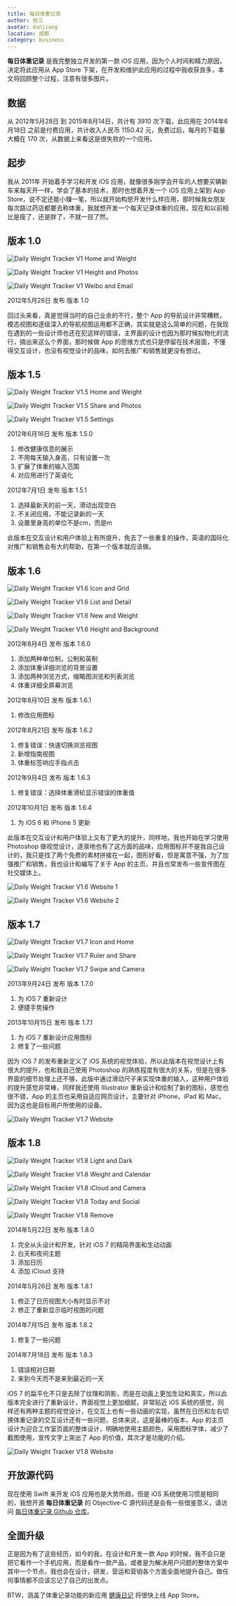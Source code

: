 ```yaml
---
title: 每日体重记录
author: 但江
avatar: danjiang
location: 成都 
category: business
---
```


**每日体重记录** 是我完整独立开发的第一款 iOS 应用，因为个人时间和精力原因，决定将此应用从 App Store 下架，在开发和维护此应用的过程中我收获良多，本文将回顾整个过程，注意有很多图片。

## 数据

从 2012年5月28日 到 2015年8月14日，共计有 3910 次下载，此应用在 2014年6月18日 之前是付费应用，共计收入人民币 1150.42 元，免费过后，每月的下载量大概在 170 次，从数据上来看这是很失败的一个应用。

## 起步

我从 2011年 开始着手学习和开发 iOS 应用，就像很多刚学会开车的人想要买辆新车来每天开一样，学会了基本的技术，那时也想着开发一个 iOS 应用上架到 App Store，说不定还能小赚一笔，所以就开始构思开发什么样应用，那时候我女朋友每次路过药店都要去称体重，我就想开发一个每天记录体重的应用，现在和以前相比是瘦了，还是胖了，不就一目了然。

## 版本 1.0

![Daily Weight Tracker V1 Home and Weight](/images/daily-weight-tracker-v1-home-and-weight.jpg)

![Daily Weight Tracker V1 Height and Photos](/images/daily-weight-tracker-v1-height-and-photos.jpg)

![Daily Weight Tracker V1 Weibo and Email](/images/daily-weight-tracker-v1-weibo-and-email.jpg)

2012年5月28日 发布 版本 1.0

回过头来看，真是觉得当时的自己业余的不行，整个 App 的导航设计非常糟糕，模态视图和逐级深入的导航视图运用都不正确，其实就是这么简单的问题，在我现在遇到的一些设计师也还在犯这样的错误，主界面的设计也因为那时候拟物化的流行，搞出来这么个界面，那时候做 App 的思维方式也只是停留在技术层面，不懂得交互设计，也没有视觉设计的品味，如何去推广和销售就更没有想过。

## 版本 1.5

![Daily Weight Tracker V1.5 Home and Weight](/images/daily-weight-tracker-v1.5-home-and-weight.jpg)

![Daily Weight Tracker V1.5 Share and Photos](/images/daily-weight-tracker-v1.5-share-and-photos.jpg)

![Daily Weight Tracker V1.5 Settings](/images/daily-weight-tracker-v1.5-settings.png)

2012年6月16日 发布 版本 1.5.0

1. 修改健康信息的展示
2. 不用每天输入身高，只有设置一次
3. 扩展了体重的输入范围
4. 对应用进行了英语化

2012年7月1日 发布 版本 1.5.1

1. 选择最新天的前一天，滑动出现空白
2. 不关闭应用，不能记录新的一天
3. 设置里身高的单位不是cm，而是m

此版本在交互设计和用户体验上有所提升，免去了一些重复的操作，英语的国际化对推广和销售会有大的帮助，在第一个版本就应该做。

## 版本 1.6

![Daily Weight Tracker V1.6 Icon and Grid](/images/daily-weight-tracker-v1.6-icon-and-grid.jpg)

![Daily Weight Tracker V1.6 List and Detail](/images/daily-weight-tracker-v1.6-list-and-detail.jpg)

![Daily Weight Tracker V1.6 New and Weight](/images/daily-weight-tracker-v1.6-new-and-weight.jpg)

![Daily Weight Tracker V1.6 Height and Background](/images/daily-weight-tracker-v1.6-height-and-background.jpg)

2012年8月4日 发布 版本 1.6.0

1. 添加两种单位制，公制和英制
2. 添加体重详细浏览的背景设置
3. 添加两种浏览方式，缩略图浏览和列表浏览
4. 体重详细全屏幕浏览

2012年8月10日 发布 版本 1.6.1

1. 修改应用图标

2012年8月21日 发布 版本 1.6.2

1. 修复错误：快速切换浏览视图
2. 新增指南视图
3. 体重标签响应手指点击

2012年9月4日 发布 版本 1.6.3

1. 修复错误：选择体重滑轮显示错误的体重值

2012年10月1日 发布 版本 1.6.4

1. 为 iOS 6 和 iPhone 5 更新

此版本在交互设计和用户体验上又有了更大的提升，同样地，我也开始在学习使用 Photoshop 做视觉设计，逐渐地也有了这方面的品味，应用图标并不是我自己设计的，我只是找了两个免费的素材拼接在一起，图形好看，但是寓意不强，为了加强推广和销售，我也设计和编写了关于 App 的主页，并且也常发布一些宣传图在社交媒体上。

![Daily Weight Tracker V1.6 Website 1](/images/daily-weight-tracker-v1.6-website1.png)

![Daily Weight Tracker V1.6 Website 2](/images/daily-weight-tracker-v1.6-website2.png)

## 版本 1.7

![Daily Weight Tracker V1.7 Icon and Home](/images/daily-weight-tracker-v1.7-icon-and-home.jpg)

![Daily Weight Tracker V1.7 Ruler and Share](/images/daily-weight-tracker-v1.7-ruler-and-share.jpg)

![Daily Weight Tracker V1.7 Swipe and Camera](/images/daily-weight-tracker-v1.7-swipe-and-camera.jpg)

2013年9月24日 发布 版本 1.7.0

1. 为 iOS 7 重新设计
2. 便捷手势操作

2013年10月15日 发布 版本 1.7.1

1. 为 iOS 7 重新设计应用图标
2. 修复了一些问题

因为 iOS 7 的发布重新定义了 iOS 系统的视觉体验，所以此版本在视觉设计上有很大的提升，也和我自己使用 Photoshop 的熟练程度有很大的关系，但是在很多界面的细节处理上还不够，此版中通过滑动尺子来实现体重的输入，这种用户体验的提升感觉非常棒，同样我还使用 Illustrator 重新设计和绘制了新的图标，感觉也很不错，App 的主页也采用自适应网页设计，主要针对 iPhone，iPad 和 Mac，因为这也是目标用户所使用的设备。

![Daily Weight Tracker V1.7 Website](/images/daily-weight-tracker-v1.7-website.png)

## 版本 1.8

![Daily Weight Tracker V1.8 Light and Dark](/images/daily-weight-tracker-v1.8-light-and-dark.jpg)

![Daily Weight Tracker V1.8 Weight and Calendar](/images/daily-weight-tracker-v1.8-weight-and-calendar.jpg)

![Daily Weight Tracker V1.8 iCloud and Camera](/images/daily-weight-tracker-v1.8-iCloud-and-camera.jpg)

![Daily Weight Tracker V1.8 Today and Social](/images/daily-weight-tracker-v1.8-today-and-social.jpg)

![Daily Weight Tracker V1.8 Remove](/images/daily-weight-tracker-v1.8-remove.jpg)

2014年5月22日 发布 版本 1.8.0

1. 完全从头设计和开发，针对 iOS 7 的精简界面和生动动画
2. 白天和夜间主题
3. 添加日历
4. 添加 iCloud 支持

2014年5月26日 发布 版本 1.8.1

1. 修正了日历视图大小有时显示不对
2. 修正了重新显示临时视图的问题

2014年7月15日 发布 版本 1.8.2

1. 修复了一些问题

2014年7月18日 发布 版本 1.8.3

1. 错误相对日期
2. 来到今天而不是来到最近的一天

iOS 7 的扁平化不只是去除了纹理和阴影，而是在动画上更加生动和真实，所以此版本完全进行了重新设计，界面视觉上更加细腻，非常贴近 iOS 系统的感觉，同样还有两种主题的视觉设计，在交互上也有一些动画的实现，虽然在日历和左右切换体重记录的交互设计还有一些问题，总体来说，这是最棒的版本，App 的主页设计为迎合工作室页面的整体设计，明确地使用主题颜色，采用图标字体，减少了截图使用，宣传文字上突出了 App 的价值，其次才是功能的介绍。

![Daily Weight Tracker V1.8 Website](/images/daily-weight-tracker-v1.8-website.png)

## 开放源代码

现在使用 Swift 来开发 iOS 应用也是大势所趋，但是 iOS 系统使用习惯是相同的，我想开源 **每日体重记录** 的 Objective-C 源代码还是会有一些借鉴意义，请访问 [每日体重记录 Github 仓库][1]。

## 全面升级

正是因为有了这些经历，如今的我，在设计和开发一款 App 的时候，我不会只是把它看作一个手机应用，而是看作一款产品，或者是为解决用户问题的整体方案中其中一个节点，我也会在设计，研发，营运和营销各个方面全面地提升自己。做任何事情都不应该忘记了自己的出发点。

BTW，涵盖了体重记录功能的新应用 [健康日记][2] 将很快上线 App Store。

[1]: https://github.com/danjiang/WeightPhoto
[2]: /business/2015/06/28/health-diary/
